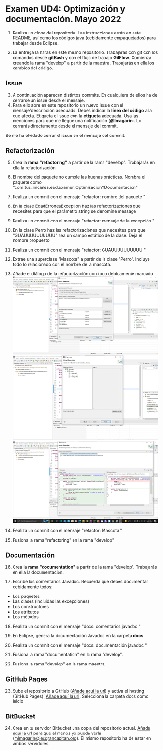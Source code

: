 # Examen UD4: Optimización y documentación. Mayo 2022
1.  Realiza un clone del repositorio. Las instrucciones están en este README, así como los códigos java (debidamente empaquetados) para trabajar desde Eclipse.  
   
2.  La entrega la harás en este mismo repositorio. Trabajarás con git con los comandos desde **gitBash** y con el flujo de trabajo **GitFlow**. Comienza creando la rama "develop" a partir de la maestra. Trabajarás en ella los cambios del código.


## Issue
3. A continuación aparecen distintos commits. En cualquiera de ellos ha de cerrarse un issue desde el mensaje. 
4. Para ello abre en este repositorio un nuevo issue con el mensaje/descripción adecuado. Debes indicar la **línea del código** a la que afecta. Etiqueta el issue con la **etiqueta** adecuada. Usa las menciones para que me llegue una notificación (**@lmagarin**). Lo cerrarás directamente desde el mensaje del commit.

Se me ha olvidado cerrar el issue en el mensaje del commit.

## Refactorización
5. Crea la **rama "refactoring"** a partir de la rama "develop". Trabajarás en ella la refactorización
   
6. El nombre del paquete no cumple las buenas prácticas. Nombra el paquete como "com.tus_iniciales.eed.examen.OptimizacionYDocumentacion"

7.  Realiza un commit con el mensaje "refactor: nombre del paquete " 


8.  En la clase EdadErroneaException haz las refactorizaciones que necesites para que el parámetro string se denomine message
   
9.  Realiza un commit con el mensaje "refactor: mensaje de la excepción " 
   
10. En la clase Perro haz las refactorizaciones que necesites para que "GUAUUUUUUUUUU" sea un campo estático de la clase. Deja el nombre propuesto

11. Realiza un commit con el mensaje "refactor: GUAUUUUUUUUUU " 

12. Extrae una superclase "Mascota" a partir de la clase "Perro". Incluye todo lo relacionado con el nombre de la mascota.
13. Añade el diálogo de la refactorización con todo debidamente marcado  
![alt](img/1.png)  
![alt](img/2.png)  
![alt](img/3.png)  

14. Realiza un commit con el mensaje "refactor: Mascota "
15. Fusiona la rama "refactoring" en la rama "develop" 

## Documentación
16. Crea la **rama "documentation"** a partir de la rama "develop". Trabajarás en ella la documentación.

17. Escribe los comentarios Javadoc. Recuerda que debes documentar debidamente todos:

- Los paquetes 
- Las clases (incluidas las excepciones)
- Los constructores
- Los atributos
- Los métodos
 
18. Realiza un commit con el mensaje "docs: comentarios javadoc " 
19. En Eclipse, genera la documentación Javadoc en la carpeta **docs**

20. Realiza un commit con el mensaje "docs: documentación javadoc " 

21. Fusiona la rama "documentation" en la rama "develop". 

22. Fusiona la rama "develop" en la rama maestra. 

## GitHub Pages

23. Sube el repositorio a GitHub ([Añade aquí la url](https://github.com/iesgrancapitan-eed/exud4mayo2022-reentrega-lauracr03)) y activa el hosting (GitHub Pages)( [Añade aquí la url](https://iesgrancapitan-eed.github.io/exud4mayo2022-reentrega-lauracr03/). Selecciona la carpeta docs como inicio

## BitBucket

24. Crea en tu servidor Bitbucket una copia del repositorio actual. [Añade aquí la url](https://bitbucket.org/lauracr03/examenud4reentrega/src/main/) para que al menos yo pueda verla (mlmagarin@iesgrancapitan.org). El mismo repositorio ha de estar en ambos servidores 
